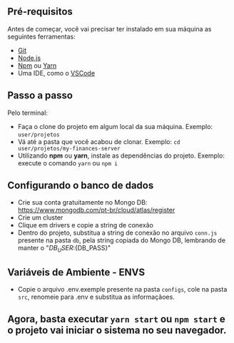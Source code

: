 ## Pré-requisitos

Antes de começar, você vai precisar ter instalado em sua máquina as seguintes ferramentas:

- [Git](https://git-scm.com)
- [Node.js](https://nodejs.org/en/)
- [Npm](https://www.npmjs.com/) ou [Yarn](https://yarnpkg.com/)
- Uma IDE, como o [VSCode](https://code.visualstudio.com/)

## Passo a passo

Pelo terminal:

- Faça o clone do projeto em algum local da sua máquina. Exemplo: `user/projetos`
- Vá até a pasta que você acabou de clonar. Exemplo: `cd user/projetos/my-finances-server`
- Utilizando **npm** ou **yarn**, instale as dependências do projeto. Exemplo: execute o comando `yarn` ou `npm i`

## Configurando o banco de dados

- Crie sua conta gratuitamente no Mongo DB: https://www.mongodb.com/pt-br/cloud/atlas/register
- Crie um cluster
- Clique em drivers e copie a string de conexão
- Dentro do projeto, substitua a string de conexão no arquivo `conn.js` presente na pasta `db`, pela string copiada do Mongo DB, lembrando de manter o "${DB_USER}:${DB_PASS}"

## Variáveis de Ambiente - ENVS

- Copie o arquivo .env.exemple presente na pasta `configs`, cole na pasta `src`, renomeie para .env e substitua as informaçãoes.

## Agora, basta executar `yarn start` ou `npm start` e o projeto vai iniciar o sistema no seu navegador.
